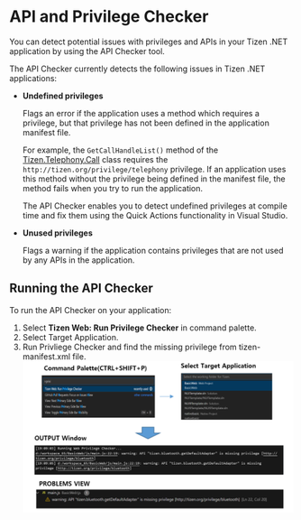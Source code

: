 # API and Privilege Checker

You can detect potential issues with privileges and APIs in your Tizen .NET application by using the API Checker tool.

The API Checker currently detects the following issues in Tizen .NET applications:

- **Undefined privileges**

  Flags an error if the application uses a method which requires a privilege, but that privilege has not been defined in the application manifest file.

  For example, the `GetCallHandleList()` method of the [Tizen.Telephony.Call](https://developer.tizen.org/dev-guide/csapi/api/Tizen.Telephony.Call.html) class requires the `http://tizen.org/privilege/telephony` privilege. If an application uses this method without the privilege being defined in the manifest file, the method fails when you try to run the application.

  The API Checker enables you to detect undefined privileges at compile time and fix them using the Quick Actions functionality in Visual Studio.
- **Unused privileges**

  Flags a warning if the application contains privileges that are not used by any APIs in the application.

## Running the API Checker

To run the API Checker on your application:

1. Select **Tizen Web: Run Privilege Checker** in command palette.
2. Select Target Application.
3. Run Privliege Checker and find the missing privilege from tizen-manifest.xml file.
![Api Privilge Checker](../media/api_privilege_checker.png)